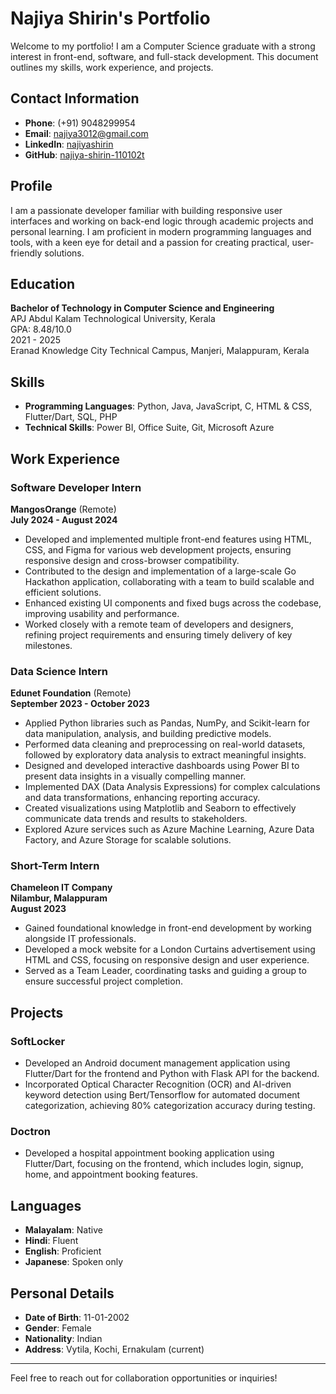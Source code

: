 # Najiya Shirin's Portfolio

Welcome to my portfolio! I am a Computer Science graduate with a strong interest in front-end, software, and full-stack development. This document outlines my skills, work experience, and projects.

## Contact Information

- **Phone**: (+91) 9048299954
- **Email**: [najiya3012@gmail.com](mailto:najiya3012@gmail.com)
- **LinkedIn**: [najiyashirin](https://www.linkedin.com/in/najiyashirin)
- **GitHub**: [najiya-shirin-110102t](https://github.com/najiya-shirin-110102t)

## Profile

I am a passionate developer familiar with building responsive user interfaces and working on back-end logic through academic projects and personal learning. I am proficient in modern programming languages and tools, with a keen eye for detail and a passion for creating practical, user-friendly solutions.

## Education

**Bachelor of Technology in Computer Science and Engineering**  
APJ Abdul Kalam Technological University, Kerala  
GPA: 8.48/10.0  
2021 - 2025  
Eranad Knowledge City Technical Campus, Manjeri, Malappuram, Kerala

## Skills

- **Programming Languages**: Python, Java, JavaScript, C, HTML & CSS, Flutter/Dart, SQL, PHP
- **Technical Skills**: Power BI, Office Suite, Git, Microsoft Azure

## Work Experience

### Software Developer Intern
**MangosOrange** (Remote)  
**July 2024 - August 2024**
- Developed and implemented multiple front-end features using HTML, CSS, and Figma for various web development projects, ensuring responsive design and cross-browser compatibility.
- Contributed to the design and implementation of a large-scale Go Hackathon application, collaborating with a team to build scalable and efficient solutions.
- Enhanced existing UI components and fixed bugs across the codebase, improving usability and performance.
- Worked closely with a remote team of developers and designers, refining project requirements and ensuring timely delivery of key milestones.

### Data Science Intern
**Edunet Foundation** (Remote)  
**September 2023 - October 2023**
- Applied Python libraries such as Pandas, NumPy, and Scikit-learn for data manipulation, analysis, and building predictive models.
- Performed data cleaning and preprocessing on real-world datasets, followed by exploratory data analysis to extract meaningful insights.
- Designed and developed interactive dashboards using Power BI to present data insights in a visually compelling manner.
- Implemented DAX (Data Analysis Expressions) for complex calculations and data transformations, enhancing reporting accuracy.
- Created visualizations using Matplotlib and Seaborn to effectively communicate data trends and results to stakeholders.
- Explored Azure services such as Azure Machine Learning, Azure Data Factory, and Azure Storage for scalable solutions.

### Short-Term Intern
**Chameleon IT Company**  
**Nilambur, Malappuram**  
**August 2023**
- Gained foundational knowledge in front-end development by working alongside IT professionals.
- Developed a mock website for a London Curtains advertisement using HTML and CSS, focusing on responsive design and user experience.
- Served as a Team Leader, coordinating tasks and guiding a group to ensure successful project completion.

## Projects

### SoftLocker
- Developed an Android document management application using Flutter/Dart for the frontend and Python with Flask API for the backend.
- Incorporated Optical Character Recognition (OCR) and AI-driven keyword detection using Bert/Tensorflow for automated document categorization, achieving 80% categorization accuracy during testing.

### Doctron
- Developed a hospital appointment booking application using Flutter/Dart, focusing on the frontend, which includes login, signup, home, and appointment booking features.

## Languages

- **Malayalam**: Native
- **Hindi**: Fluent
- **English**: Proficient
- **Japanese**: Spoken only

## Personal Details

- **Date of Birth**: 11-01-2002
- **Gender**: Female
- **Nationality**: Indian
- **Address**: Vytila, Kochi, Ernakulam (current)

---

Feel free to reach out for collaboration opportunities or inquiries!
